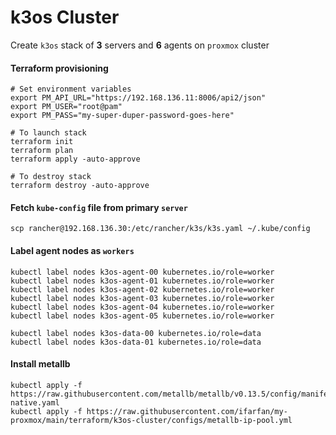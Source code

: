 # k3os Cluster

Create `k3os` stack of **3** servers and **6** agents on `proxmox` cluster

#### Terraform provisioning
```shell
# Set environment variables
export PM_API_URL="https://192.168.136.11:8006/api2/json"
export PM_USER="root@pam"
export PM_PASS="my-super-duper-password-goes-here"

# To launch stack
terraform init
terraform plan
terraform apply -auto-approve

# To destroy stack
terraform destroy -auto-approve
```

#### Fetch `kube-config` file from primary `server`
```shell
scp rancher@192.168.136.30:/etc/rancher/k3s/k3s.yaml ~/.kube/config
```

#### Label agent nodes as `workers`
```shell
kubectl label nodes k3os-agent-00 kubernetes.io/role=worker
kubectl label nodes k3os-agent-01 kubernetes.io/role=worker
kubectl label nodes k3os-agent-02 kubernetes.io/role=worker
kubectl label nodes k3os-agent-03 kubernetes.io/role=worker
kubectl label nodes k3os-agent-04 kubernetes.io/role=worker
kubectl label nodes k3os-agent-05 kubernetes.io/role=worker

kubectl label nodes k3os-data-00 kubernetes.io/role=data
kubectl label nodes k3os-data-01 kubernetes.io/role=data
```

#### Install metallb

```shell
kubectl apply -f https://raw.githubusercontent.com/metallb/metallb/v0.13.5/config/manifests/metallb-native.yaml
kubectl apply -f https://raw.githubusercontent.com/ifarfan/my-proxmox/main/terraform/k3os-cluster/configs/metallb-ip-pool.yml
```
